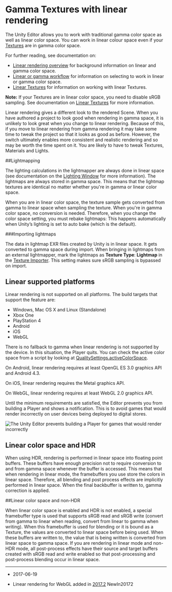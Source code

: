 # Gamma Textures with linear rendering

The Unity Editor allows you to work with traditional gamma color space as well as linear color space. You can work in linear colour space even if your [Textures](Textures) are in gamma color space. 

For further reading, see documentation on:

* [Linear rendering overview](LinearLighting) for background information on linear and gamma color space.
* [Linear or gamma workflow](LinearRendering-LinearOrGammaWorkflow) for information on selecting to work in linear or gamma color space.
* [Linear Textures](LinearRendering-LinearTextures) for information on working with linear Textures.

**Note:** If your Textures are in linear color space, you need to disable sRGB sampling. See documentation on [Linear Textures](LinearRendering-LinearTextures) for more information.

Linear rendering gives a different look to the rendered Scene. When you have authored a project to look good when rendering in gamma space, it is unlikely to look great when you change to linear rendering. Because of this, if you move to linear rendering from gamma rendering it may take some time to tweak the project so that it looks as good as before. However, the switch ultimately enables more consistent and realistic rendering and so may be worth the time spent on it. You are likely to have to tweak Textures, Materials and Lights. 

##Lightmapping

The lighting calculations in the lightmapper are always done in linear space (see documentation on the [Lighting Window](GlobalIllumination) for more information). The lightmaps are always stored in gamma space. This means that the lightmap textures are identical no matter whether you're in gamma or linear color space.

When you are in linear color space, the texture sample gets converted from gamma to linear space when sampling the texture. When you're in gamma color space, no conversion is needed. Therefore, when you change the color space setting, you must rebake lightmaps: This happens automatically when Unity’s lighting is set to auto bake (which is the default).

###Importing lightmaps

The data in lightmap EXR files created by Unity is in linear space. It gets converted to gamma space during import. When bringing in lightmaps from an external lightmapper, mark the lightmaps as __Texture Type__: __Lightmap__ in the [Texture Importer](class-TextureImporter). This setting makes sure sRGB sampling is bypassed on import.

## Linear supported platforms

Linear rendering is not supported on all platforms. The build targets that support the feature are:

* Windows, Mac OS X and Linux (Standalone)
* Xbox One
* PlayStation 4
* Android
* iOS
* WebGL

There is no fallback to gamma when linear rendering is not supported by the device. In this situation, the Player quits. You can check the active color space from a script by looking at [QualitySettings.activeColorSpace](ScriptRef:QualitySettings-activeColorSpace.html). 

On Android, linear rendering requires at least OpenGL ES 3.0 graphics API and Android 4.3. 

On iOS, linear rendering requires the Metal graphics API. 

On WebGL, linear rendering requires at least WebGL 2.0 graphics API.

Until the minimum requirements are satisfied, the Editor prevents you from building a Player and shows a notification. This is to avoid games that would render incorrectly on user devices being deployed to digital stores.

![The Unity Editor prevents building a Player for games that would render incorrectly](../uploads/Main/LinearRendering-UnityIncorrectRendering.png)

## Linear color space and HDR

When using HDR, rendering is performed in linear space into floating point buffers. These buffers have enough precision not to require conversion to and from gamma space whenever the buffer is accessed. This means that when rendering in linear mode, the framebuffers you use store the colors in linear space. Therefore, all blending and post process effects are implicitly performed in linear space. When the final backbuffer is written to, gamma correction is applied.

##Linear color space and non-HDR

When linear color space is enabled and HDR is not enabled, a special framebuffer type is used that supports sRGB read and sRGB write (convert from gamma to linear when reading, convert from linear to gamma when writing). When this framebuffer is used for blending or it is bound as a Texture, the values are converted to linear space before being used. When these buffers are written to, the value that is being written is converted from linear space to gamma space. If you are rendering in linear mode and non-HDR mode, all post-process effects have their source and target buffers created with sRGB read and write enabled so that post-processing and post-process blending occur in linear space.

---

* <span class="page-edit"> 2017-06-19  <!-- include IncludeTextAmendPageNoEdit --></span>

* <span class="page-history">Linear rendering for WebGL added in [2017.2](https://docs.unity3d.com/2017.2/Documentation/Manual/30_search.html?q=newin20172) <span class="search-words">NewIn20172</span></span>
